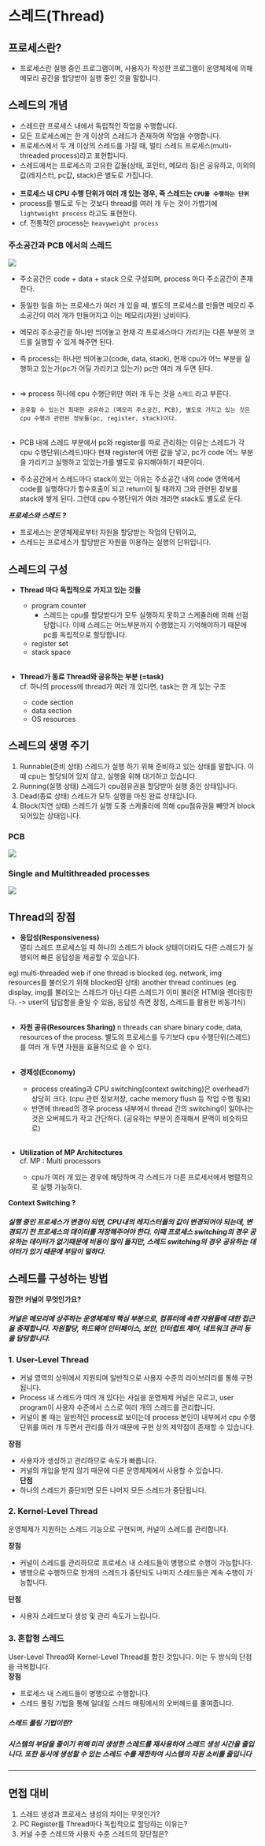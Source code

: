 # 스레드(Thread)

## 프로세스란? 
- 프로세스란 실행 중인 프로그램이며, 사용자가 작성한 프로그램이 운영체제에 의해 메모리 공간을 할당받아 실행 중인 것을 말합니다. 

## 스레드의 개념
- 스레드란 프로세스 내에서 독립적인 작업을 수행합니다.
- 모든 프로세스에는 한 개 이상의 스레드가 존재하여 작업을 수행합니다.
- 프로세스에서 두 개 이상의 스레드를 가질 때, 멀티 스레드 프로세스(multi-threaded process)라고 표현합니다.
- 스레드에서는 프로세스의 고유한 값들(상태, 포인터, 메모리 등)은 공유하고, 이외의 값(레지스터, pc값, stack)은 별도로 가집니다.
<br><br>
- <b>프로세스 내 CPU 수행 단위가 여러 개 있는 경우, 즉 스레드는 `CPU를 수행하는 단위`</b>
- process를 별도로 두는 것보다 thread를 여러 개 두는 것이 가볍기에 `lightweight process` 라고도 표현한다.
- cf. 전통적인 process는 `heavyweight process`

### 주소공간과 PCB 에서의 스레드

<img src="./images/Thread/p1.png">

- 주소공간은 code + data + stack 으로 구성되며, process 마다 주소공간이 존재한다.
- 동일한 일을 하는 프로세스가 여러 개 있을 때, 별도의 프로세스를 만들면 메모리 주소공간이 여러 개가 만들어지고 이는 메모리(자원) 낭비이다.
- 메모리 주소공간을 하나만 띄어놓고 현재 각 프로세스마다 가리키는 다른 부분의 코드를 실행할 수 있게 해주면 된다.
- 즉 process는 하나만 띄어놓고(code, data, stack), 현재 cpu가 어느 부분을 실행하고 있는가(pc가 어딜 가리키고 있는가) pc만 여러 개 두면 된다.
<br><br>
- => process 하나에 cpu 수행단위만 여러 개 두는 것을 `스레드` 라고 부른다.
- `공유할 수 있는건 최대한 공유하고 (메모리 주소공간, PCB), 별도로 가지고 있는 것은 cpu 수행과 관련된 정보들(pc, register, stack)이다.`
  <br><br>

- PCB 내에 스레드 부분에서 pc와 register를 따로 관리하는 이유는 스레드가 각 cpu 수행단위(스레드)마다 현재 register에 어떤 값을 넣고, pc가 code 어느 부분을 가리키고 실행하고 있었는가를 별도로 유지해야하기 때문이다.
- 주소공간에서 스레드마다 stack이 있는 이유는 주소공간 내의 code 영역에서 code를 실행하다가 함수호출이 되고 return이 될 때까지 그와 관련된 정보를 stack에 쌓게 된다. 그런데 cpu 수행단위가 여러 개라면 stack도 별도로 둔다.


***프로세스와 스레드 ?***
- 프로세스는 운영체제로부터 자원을 할당받는 작업의 단위이고,
- 스레드는 프로세스가 할당받은 자원을 이용하는 실행의 단위입니다.

## 스레드의 구성

- <b>Thread 마다 독립적으로 가지고 있는 것들</b>
  
    -  program counter
        - 스레드는 cpu를 할당받다가 모두 실행하지 못하고 스케쥴러에 의해 선점 당합니다. 이때 스레드는 어느부분까지 수행했는지 기억해야하기 때문에 pc를 독립적으로 할당합니다.
    - register set
    - stack space
<br><br>
      
- <b>Thread가 동료 Thread와 공유하는 부분 (=task)</b>
  <br>
  cf. 하나의 process에 thread가 여러 개 있다면, task는 한 개 있는 구조
  <br>
    - code section
    - data section
    - OS resources

## 스레드의 생명 주기
1. Runnable(준비 상태)
스레드가 실행 하기 위해 준비하고 있는 상태를 말합니다. 이때 cpu는 할당되어 있지 않고, 실행을 위해 대기하고 있습니다.
2. Running(실행 상태)
스레드가 cpu점유권을 할당받아 실행 중인 상태입니다.
3. Dead(종료 상태)
스레드가 모두 실행을 마친 완료 상태입니다. 
4. Block(지연 상태)
스레드가 실헹 도중 스케줄러에 의해 cpu점유권을 빼앗겨 block되어있는 상태입니다. 
   
### PCB
<img src="./images/Thread/p2.png" />

### Single and Multithreaded processes

<img src="./images/Thread/p3.png" />

## Thread의 장점

- **응답성(Responsiveness)**  
  멀티 스레드 프로세스일 때 하나의 스레드가 block 상태이더라도 다른 스레드가 실행되어 빠른 응답성을 제공할 수 있습니다.
  
eg) multi-threaded web
    if one thread is blocked (eg. network, img resources를 불러오기 위해 blocked된 상태)
    another thread continues (eg. display, img를 불러오는 스레드가 아닌 다른 스레드가 이미 불러온 HTMl을 렌더링한다. -> user의 답답함을 줄일 수 있음, 응답성 측면 장점,  스레드를 활용한 비동기식)
<br><br>
- **자원 공유(Resources Sharing)**
  n threads can share binary code, data, resources of the process.
  별도의 프로세스를 두기보다 cpu 수행단위(스레드)를 여러 개 두면 자원을 효율적으로 쓸 수 있다.
<br><br>
- **경제성(Economy)** 
  - process creating과 CPU switching(context switching)은 overhead가 상당히 크다. 
    (cpu 관련 정보저장, cache memory flush 등 작업 수행 필요)
  - 반면에 thread의 경우 process 내부에서 thread 간의 switching이 일어나는 것은 오버헤드가 작고 간단하다.
    (공유하는 부분이 존재해서 문맥이 비슷하므로)
<br><br>    
- **Utilization of MP Architectures**
<br>cf. MP : Multi processors
  
  - cpu가 여러 개 있는 경우에 해당하며 각 스레드가 다른 프로세서에서 병렬적으로 실행 가능하다.

  
**Context Switching ?**
##### 실행 중인 프로세스가 변경이 되면, CPU내의 레지스터들의 값이 변경되어야 되는데, 변경되기 전 프로세스의 데이터를 저장해주어야 한다. 이때 프로세스 switching의 경우 공유하는 데이터가 없기때문에 비용이 많이 들지만, 스레드 switching의 경우 공유하는 데이터가 있기 때문에 부담이 덜하다.

## 스레드를 구성하는 방법

**잠깐! 커널이 무엇인가요?**
##### 커널은 메모리에 상주하는 운영체제의 핵심 부분으로, 컴퓨터에 속한 자원들에 대한 접근을 중재합니다. 자원할당, 하드웨어 인터페이스, 보안, 인터럽트 제어, 네트워크 관리 등을 담당합니다.


### 1. User-Level Thread
- 커널 영역의 상위에서 지원되며 일반적으로 사용자 수준의 라이브러리를 통헤 구현됩니다.   
- Process 내 스레드가 여러 개 있다는 사실을 운영체제 커널은 모르고, user program이 사용자 수준에서 스스로 여러 개의 스레드를 관리합니다. 
- 커널이 볼 때는 일반적인 process로 보이는데 process 본인이 내부에서 cpu 수행 단위를 여러 개 두면서 관리를 하기 때문에 구현 상의 제약점이 존재할 수 있습니다.

**장점**
- 사용자가 생성하고 관리하므로 속도가 빠릅니다. 
- 커널의 개입을 받지 않기 때문에 다른 운영체제에서 사용할 수 있습니다.   
**단점**
- 하나의 스레드가 중단되면 모든 나머지 모든 스레드가 중단됩니다.

### 2. Kernel-Level Thread
운영체제가 지원하는 스레드 기능으로 구현되며, 커널이 스레드를 관리합니다.   

**장점**
- 커널이 스레드를 관리하므로 프로세스 내 스레드들이 병행으로 수행이 가능합니다.
- 병행으로 수행하므로 한개의 스레드가 중단되도 나머지 스레드들은 계속 수행이 가능합니다.   

**단점**
- 사용자 스레드보다 생성 및 관리 속도가 느립니다.

### 3. 혼합형 스레드 
User-Level Thread와 Kernel-Level Thread를 합친 것입니다. 이는 두 방식의 단점을 극복합니다.   
**장점**
- 프로세스 내 스레드들이 병행으로 수행합니다.
- 스레드 풀링 기법을 통해 일대일 스레드 매핑에서의 오버헤드를 줄여줍니다.  

##### 스레드 풀링 기법이란?
##### 시스템의 부담을 줄이기 위해 미리 생성한 스레드를 재사용하여 스레드 생성 시간을 줄입니다. 또한 동시에 생성할 수 있는 스레드 수를 제한하여 시스템의 자원 소비를 줄입니다

----   

## 면접 대비
1. 스레드 생성과 프로세스 생성의 차이는 무엇인가? 
2. PC Register를 Thread마다 독립적으로 할당하는 이유는?
3. 커널 수준 스레드와 사용자 수준 스레드의 장단점은? 

